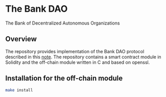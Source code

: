 # The Bank DAO
The Bank of Decentralized Autonomous Organizations
## Overview
The repository provides implementation of the Bank DAO protocol described in this [note](https://hackmd.io/q4RHSYE6Tb6fRqgPIML9QA?view
). 
The repository contains a smart contract module in Solidity and the off-chain module written in C and based on openssl.

## Installation for the off-chain module
```bash
make install
```
